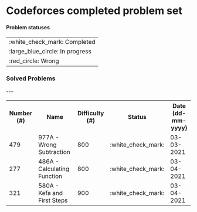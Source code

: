 <h1>Codeforces completed problem set</h1>

<h4>Problem statuses</h4>
<table>
	<tr>
		<td>:white_check_mark: Completed</td>
	</tr>
	<tr>
		<td>:large_blue_circle: In progress</td>
	</tr>
	<tr>
		<td>:red_circle: Wrong</td>
	</tr>
</table>

<h3>Solved Problems</h3>
---
<table>
	<tr>
		<th>Number (#)</th>
        	<th>Name</th>
        	<th>Difficulty (#)</th>
		<th>Status</th>
		<th>Date (dd-mm-yyyy)</th>
	</tr>
	<tr>
		<td>479</td><td>977A - Wrong Subtraction</td><td>800</td><td>:white_check_mark:</td><td>03-03-2021</td>
	</tr>
	<tr>
		<td>277</td><td>486A - Calculating Function</td><td>800</td><td>:white_check_mark:</td><td>03-04-2021</td>
	</tr>
	<tr>
		<td>321</td><td>580A - Kefa and First Steps</td><td>900</td><td>:white_check_mark:</td><td>03-04-2021</td>
	</tr>
</table>

